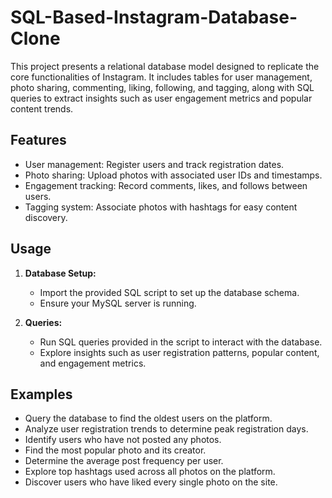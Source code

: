 # SQL-Based-Instagram-Database-Clone

This project presents a relational database model designed to replicate the core functionalities of Instagram. It includes tables for user management, photo sharing, commenting, liking, following, and tagging, along with SQL queries to extract insights such as user engagement metrics and popular content trends.

## Features

- User management: Register users and track registration dates.
- Photo sharing: Upload photos with associated user IDs and timestamps.
- Engagement tracking: Record comments, likes, and follows between users.
- Tagging system: Associate photos with hashtags for easy content discovery.

## Usage

1. **Database Setup:**
   - Import the provided SQL script to set up the database schema.
   - Ensure your MySQL server is running.

2. **Queries:**
   - Run SQL queries provided in the script to interact with the database.
   - Explore insights such as user registration patterns, popular content, and engagement metrics.

## Examples

- Query the database to find the oldest users on the platform.
- Analyze user registration trends to determine peak registration days.
- Identify users who have not posted any photos.
- Find the most popular photo and its creator.
- Determine the average post frequency per user.
- Explore top hashtags used across all photos on the platform.
- Discover users who have liked every single photo on the site.
